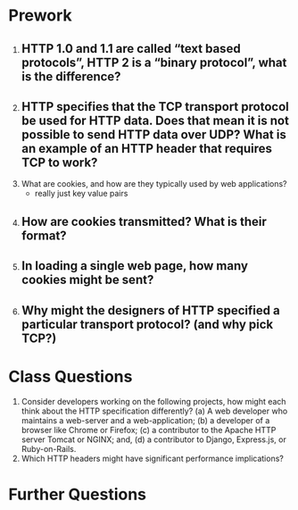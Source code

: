 # Prework
1. HTTP 1.0 and 1.1 are called “text based protocols”, HTTP 2 is a “binary protocol”, what is the difference?
	-	
2. HTTP specifies that the TCP transport protocol be used for HTTP data. Does that mean it is not possible to send HTTP data over UDP? What is an example of an HTTP header that requires TCP to work?
	-
3. What are cookies, and how are they typically used by web applications?
	- really just key value pairs
4. How are cookies transmitted? What is their format?
	- 
5. In loading a single web page, how many cookies might be sent?
	-
6. Why might the designers of HTTP specified a particular transport protocol? (and
why pick TCP?)
	- 

# Class Questions
1. Consider developers working on the following projects, how might each think about the HTTP specification differently? (a) A web developer who maintains a web-server and a web-application; (b) a developer of a browser like Chrome or Firefox; (c) a contributor to the Apache HTTP server Tomcat or NGINX; and, (d) a contributor to Django, Express.js, or Ruby-on-Rails.
2. Which HTTP headers might have significant performance implications?

# Further Questions

